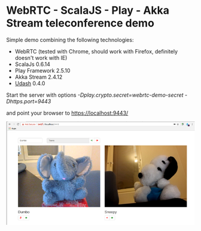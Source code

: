 # WebRTC - ScalaJS - Play - Akka Stream teleconference demo

Simple demo combining the following technologies:
- WebRTC (tested with Chrome, should work with Firefox, definitely doesn't work with IE)
- ScalaJs 0.6.14
- Play Framework 2.5.10
- Akka Stream 2.4.12
- [Udash](http://udash.io/) 0.4.0

Start the server with options *-Dplay.crypto.secret=webrtc-demo-secret -Dhttps.port=9443*

and point your browser to [https://localhost:9443/](https://localhost:9443/)

![Image](./webrtc.png)